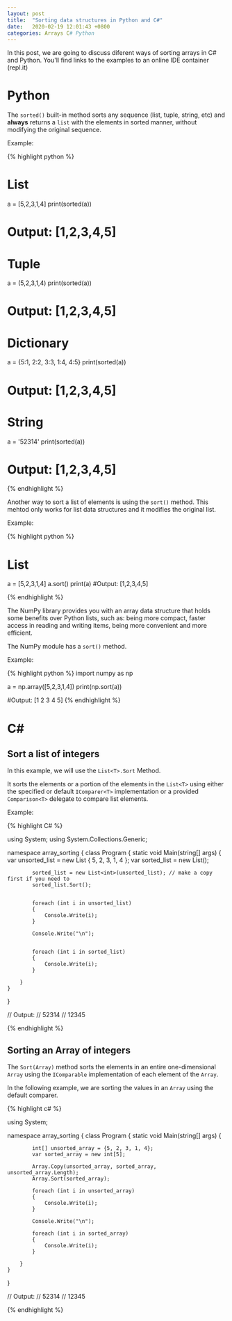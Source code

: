 ```yaml
---
layout: post
title:  "Sorting data structures in Python and C#"
date:   2020-02-19 12:01:43 +0800
categories: Arrays C# Python
---
```

In this post, we are going to discuss diferent ways of sorting arrays in C# and Python.
You'll find links to the examples to an online IDE container (repl.it)

# Python

The `sorted()` built-in method sorts any sequence (list, tuple, string, etc) and **always** returns a
`list` with the elements in sorted manner, without modifying the original sequence.

Example:

{% highlight python %}
# List
a = [5,2,3,1,4]
print(sorted(a))
# Output: [1,2,3,4,5]

# Tuple
a = (5,2,3,1,4)
print(sorted(a))
# Output: [1,2,3,4,5]

# Dictionary
a = {5:1, 2:2, 3:3, 1:4, 4:5}
print(sorted(a))
# Output: [1,2,3,4,5]

# String
a = '52314'
print(sorted(a))
# Output: [1,2,3,4,5]

{% endhighlight %}

Another way to sort a list of elements is using the `sort()` method. This mehtod only works for
list data structures and it modifies the original list.

Example: 

{% highlight python %}
# List
a = [5,2,3,1,4]
a.sort()
print(a)
#Output: [1,2,3,4,5]

{% endhighlight %}


The NumPy library provides you with an array data structure that holds some benefits over
Python lists, such as: being more compact, faster access in reading and writing items, being more convenient and more efficient.

The NumPy module has a `sort()` method.

Example:

{% highlight python %}
import numpy as np

a = np.array([5,2,3,1,4])
print(np.sort(a))

#Output: [1 2 3 4 5]
{% endhighlight %}



# C#

## Sort a list of integers
In this example, we will use the `List<T>.Sort` Method.

It sorts the elements or a portion of the elements in the `List<T>` using either the specified or default `IComparer<T>` implementation or a provided `Comparison<T>` delegate to compare list elements.

Example:

{% highlight C#  %}

using System;
using System.Collections.Generic;

namespace array_sorting
{
    class Program
    {
        static void Main(string[] args)
        {
            var unsorted_list = new List<int> { 5, 2, 3, 1, 4 };
            var sorted_list = new List<int>();

            sorted_list = new List<int>(unsorted_list); // make a copy first if you need to
            sorted_list.Sort();


            foreach (int i in unsorted_list)
            {
                Console.Write(i);
            }

            Console.Write("\n");


            foreach (int i in sorted_list)
            {
                Console.Write(i);
            }

        }
    }
}

// Output: 
// 52314
// 12345

{% endhighlight  %}

## Sorting an Array of integers
The `Sort(Array)` method sorts the elements in an entire one-dimensional `Array` using 
the `IComparable` implementation of each element of the `Array`.

In the following example, we are sorting the values in an `Array` using the default comparer.


{% highlight c#  %}

using System;

namespace array_sorting
{
    class Program
    {
        static void Main(string[] args)
        {

            int[] unsorted_array = {5, 2, 3, 1, 4};
            var sorted_array = new int[5];

            Array.Copy(unsorted_array, sorted_array, unsorted_array.Length);
            Array.Sort(sorted_array);

            foreach (int i in unsorted_array)
            {
                Console.Write(i);
            }

            Console.Write("\n");

            foreach (int i in sorted_array)
            {
                Console.Write(i);
            }

        }
    }
}

// Output:
// 52314
// 12345


{% endhighlight  %}
